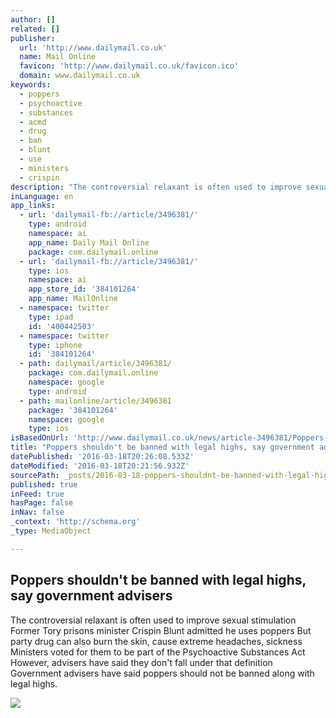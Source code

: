 ```yaml
---
author: []
related: []
publisher:
  url: 'http://www.dailymail.co.uk'
  name: Mail Online
  favicon: 'http://www.dailymail.co.uk/favicon.ico'
  domain: www.dailymail.co.uk
keywords:
  - poppers
  - psychoactive
  - substances
  - acmd
  - drug
  - ban
  - blunt
  - use
  - ministers
  - crispin
description: "The controversial relaxant is often used to improve sexual stimulation Former Tory prisons minister Crispin Blunt admitted he uses poppers But party drug can also burn the skin, cause extreme headaches, sickness Ministers voted for them to be part of the Psychoactive Substances Act However, advisers have said they don't fall under that definition Government advisers have said poppers should not be banned along with legal highs."
inLanguage: en
app_links:
  - url: 'dailymail-fb://article/3496381/'
    type: android
    namespace: ai
    app_name: Daily Mail Online
    package: com.dailymail.online
  - url: 'dailymail-fb://article/3496381/'
    type: ios
    namespace: ai
    app_store_id: '384101264'
    app_name: MailOnline
  - namespace: twitter
    type: ipad
    id: '400442503'
  - namespace: twitter
    type: iphone
    id: '384101264'
  - path: dailymail/article/3496381/
    package: com.dailymail.online
    namespace: google
    type: android
  - path: mailonline/article/3496381
    package: '384101264'
    namespace: google
    type: ios
isBasedOnUrl: 'http://www.dailymail.co.uk/news/article-3496381/Poppers-shouldn-t-banned-legal-highs-say-government-drugs-advisers.html'
title: "Poppers shouldn't be banned with legal highs, say government advisers"
datePublished: '2016-03-18T20:26:08.533Z'
dateModified: '2016-03-18T20:21:56.932Z'
sourcePath: _posts/2016-03-18-poppers-shouldnt-be-banned-with-legal-highs-say-government.md
published: true
inFeed: true
hasPage: false
inNav: false
_context: 'http://schema.org'
_type: MediaObject

---
```

<article style=""><h1>Poppers shouldn't be banned with legal highs, say government advisers</h1><p>The controversial relaxant is often used to improve sexual stimulation Former Tory prisons minister Crispin Blunt admitted he uses poppers But party drug can also burn the skin, cause extreme headaches, sickness Ministers voted for them to be part of the Psychoactive Substances Act However, advisers have said they don't fall under that definition Government advisers have said poppers should not be banned along with legal highs.</p><img src="http://i.dailymail.co.uk/i/pix/2016/03/17/06/3246DDEA00000578-0-image-a-12_1458197826592.jpg" /></article>